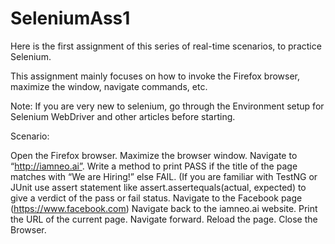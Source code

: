 # SeleniumAss1

Here is the first assignment of this series of real-time scenarios, to practice Selenium.

This assignment mainly focuses on how to invoke the Firefox browser, maximize the window, navigate commands, etc.



Note: If you are very new to selenium, go through the Environment setup for Selenium WebDriver and other articles before starting.



Scenario:

Open the Firefox browser.
Maximize the browser window.
Navigate to “http://iamneo.ai”.
Write a method to print PASS if the title of the page matches with “We are Hiring!” else FAIL. (If you are familiar with TestNG or JUnit use assert statement like assert.assertequals(actual, expected) to give a verdict of the pass or fail status.
Navigate to the Facebook page (https://www.facebook.com)
Navigate back to the iamneo.ai website.
Print the URL of the current page.
Navigate forward.
Reload the page.
Close the Browser.
